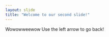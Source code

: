 ```yaml
---
layout: slide
title: "Welcome to our second slide!"
---
```

Wowowweewow
Use the left arrow to go back!
